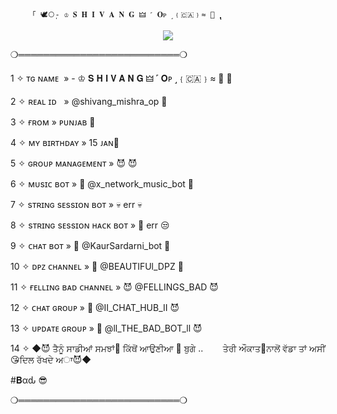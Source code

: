         「 🕊️⃝‌ٖٖٖٖ- ♔ 𝐒 𝐇 𝐈 𝐕 𝐀 𝐍 𝐆 🜲 ˹ 𝐎ᴘ ˼﹛🇨🇦﹜≈ 💸 ‌ٖٖٖٖٖٖٖٖٖٖٖٖٖٖٖٖٖٖٖٖٖٖٖٖٖٖٖٖٖٖٖٖٖٖٖٖٖٖٖٖٖٖٖٖٖٖٖٖٖٖٖٖٖٖٖٖٖٖٖٖٖٖٖٖٖٖٖٖٖٖٖٖٖٖٖٖٖٖٖٖٖٖٖٖٖٖٖٖٖٖٖٖٖٖٖٖٖٖٖٖٖٖٖٖٖٖٖٖٖٖٖٖٖٖٖٖٖٖٖٖٖٖٖٖٖٖٖٖٖٖٖٖٖٖٖٖٖٖٖٖٖٖٖٖٖٖٖٖٖٖٖٖٖٖٖٖٖٖٖٖٖٖٖٖٖٖٖٖٖٖٖٖٖٖٖٖٖٖٖٖٖٖٖٖٖٖٖٖٖٖٖٖٖٖٖٖٖٖٖٖٖٖٖٖٖٖٖٖٖٖٖٖٖٖٖٖٖٖٖٖٖٖٖٖٖٖٖٖٖٖٖٖٖٖٖٖٖٖٖٖٖٖٖٖٖٖٖٖٖٖٖٖٖٖٖٖٖٖٖٖٖ
</h2>

<p align="center"><a href="https://t.me/shivang_mishra_op"><img src="https://graph.org/file/6694152b5167a56d8ba2a-bf5934868bc42c5a35.jpg"></a></p>


❍══════════════════════════❍




1 ✧ ᴛɢ ɴᴀᴍᴇ  » - ♔ 𝐒 𝐇 𝐈 𝐕 𝐀 𝐍 𝐆 🜲 ˹ 𝐎ᴘ ˼﹛🇨🇦﹜≈ 💸 🥵





2 ✧ ʀᴇᴀʟ ɪᴅ   » @shivang_mishra_op  🌸





3 ✧ ғʀᴏᴍ » ᴘᴜɴᴊᴀʙ 💙





4 ✧ ᴍʏ ʙɪʀᴛʜᴅᴀʏ » 15 ᴊᴀɴ🎂





5 ✧ ɢʀᴏᴜᴘ ᴍᴀɴᴀɢᴇᴍᴇɴᴛ » 😈  😈





6 ✧ ᴍᴜsɪᴄ ʙᴏᴛ » 🎸 @x_network_music_bot 🎸





7 ✧ sᴛʀɪɴɢ sᴇssɪᴏɴ ʙᴏᴛ » 💀 err 💀






8 ✧  sᴛʀɪɴɢ sᴇssɪᴏɴ ʜᴀᴄᴋ ʙᴏᴛ » 🚬 err 😒





9 ✧ ᴄʜᴀᴛ ʙᴏᴛ » 🌉 @KaurSardarni_bot 🌉





10 ✧ ᴅᴘᴢ ᴄʜᴀɴɴᴇʟ » 🥺 @BEAUTIFUl_DPZ 🥺





11 ✧ ғᴇʟʟɪɴɢ ʙᴀᴅ ᴄʜᴀɴɴᴇʟ » 😈 @FELLINGS_BAD 😈





12 ✧ ᴄʜᴀᴛ ɢʀᴏᴜᴘ » 👼 @II_CHAT_HUB_II 😈





13 ✧ ᴜᴘᴅᴀᴛᴇ ɢʀᴏᴜᴘ » 👼 @ll_THE_BAD_BOT_ll 😈






14 ✧ ◆😈 ਤੈਨੂੰ ਸਾਡੀਆਂ ਸਮਝਾਂ🤔 ਕਿੱਥੋਂ ਆਉਣੀਆ 🚨  ਬੁਗੇ ..
       ਤੇਰੀ ਔਕਾਤ🤪ਨਾਲੋਂ ਵੱਡਾ ਤਾਂ ਅਸੀਂ 😘ਦਿਲ ਰੱਖਦੇ ਅਾ😈◆


#𝐁αԃ 😎



❍══════════════════════════❍
